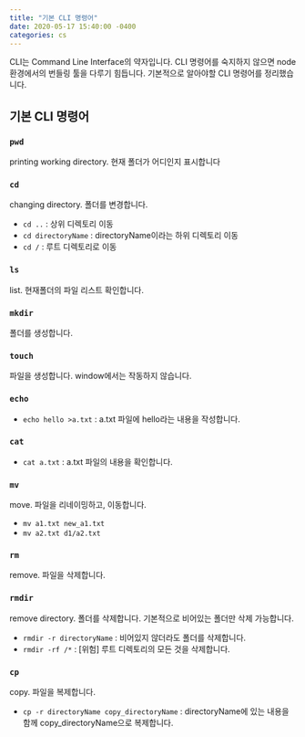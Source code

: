 ```yaml
---
title: "기본 CLI 명령어"
date: 2020-05-17 15:40:00 -0400
categories: cs
---
```


CLI는 Command Line Interface의 약자입니다.
CLI 명령어를 숙지하지 않으면 node 환경에서의 번들링 툴을 다루기 힘듭니다.
기본적으로 알아야할 CLI 명령어를 정리했습니다.

## 기본 CLI 명령어

### ```pwd```
printing working directory.
현재 폴더가 어디인지 표시합니다

### ```cd```
changing directory. 
폴더를 변경합니다.
- ```cd ..``` : 상위 디렉토리 이동
- ```cd directoryName``` : directoryName이라는 하위 디렉토리 이동
- ```cd /``` : 루트 디렉토리로 이동

### ```ls```
list.
현재폴더의 파일 리스트 확인합니다. 

### ```mkdir```
폴더를 생성합니다.

### ```touch```
파일을 생성합니다.
window에서는 작동하지 않습니다.

### ```echo``` 
- ```echo hello >a.txt``` : a.txt 파일에 hello라는 내용을 작성합니다.

### ```cat```
- ```cat a.txt``` : a.txt 파일의 내용을 확인합니다.

### ```mv```
move.
파일을 리네이밍하고, 이동합니다.
- ```mv a1.txt new_a1.txt```
- ```mv a2.txt d1/a2.txt```

### ```rm```
remove.
파일을 삭제합니다.

### ```rmdir```
remove directory.
폴더를 삭제합니다.
기본적으로 비어있는 폴더만 삭제 가능합니다.
- ```rmdir -r directoryName``` : 비어있지 않더라도 폴더를 삭제합니다.
- ```rmdir -rf /*``` : [위험] 루트 디렉토리의 모든 것을 삭제합니다.

### ```cp```
copy.
파일을 복제합니다.
- ```cp -r directoryName copy_directoryName``` : directoryName에 있는 내용을 함께 copy_directoryName으로 복제합니다.


<style type="text/css">
@media (min-width: 64em) {
  .archive pre {
		font-size: 0.9em;
	}
	.archive li,
	.archive p {
		font-size: 0.84em;
	}
}
@media (min-width: 80em) {
	.archive li,
	.archive p {
		font-size: 0.72em;
	}
}
</style>